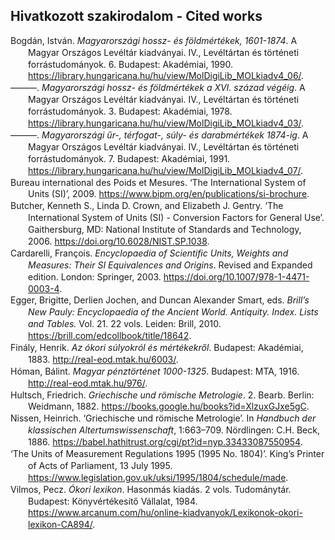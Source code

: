 
## Hivatkozott szakirodalom - Cited works ##

<body>
<div class="csl-bib-body" style="line-height: 1.35; margin-left: 2em; text-indent:-2em;">
  <div class="csl-entry">Bogdán, István. <i>Magyarországi hossz- és földmértékek, 1601-1874</i>. A Magyar Országos Levéltár kiadványai. IV., Levéltártan és történeti forrástudományok. 6. Budapest: Akadémiai, 1990. <a href="https://library.hungaricana.hu/hu/view/MolDigiLib_MOLkiadv4_06/">https://library.hungaricana.hu/hu/view/MolDigiLib_MOLkiadv4_06/</a>.</div>
  <span class="Z3988" title="url_ver=Z39.88-2004&amp;ctx_ver=Z39.88-2004&amp;rfr_id=info%3Asid%2Fzotero.org%3A2&amp;rft_id=urn%3Aisbn%3A978-963-05-5286-8&amp;rft_val_fmt=info%3Aofi%2Ffmt%3Akev%3Amtx%3Abook&amp;rft.genre=book&amp;rft.btitle=Magyarorsz%C3%A1gi%20hossz-%20%C3%A9s%20f%C3%B6ldm%C3%A9rt%C3%A9kek%2C%201601-1874&amp;rft.place=Budapest&amp;rft.publisher=Akad%C3%A9miai&amp;rft.series=A%20Magyar%20Orsz%C3%A1gos%20Lev%C3%A9lt%C3%A1r%20kiadv%C3%A1nyai.%20IV.%2C%20Lev%C3%A9lt%C3%A1rtan%20%C3%A9s%20t%C3%B6rt%C3%A9neti%20forr%C3%A1studom%C3%A1nyok.&amp;rft.aufirst=Istv%C3%A1n&amp;rft.aulast=Bogd%C3%A1n&amp;rft.au=Istv%C3%A1n%20Bogd%C3%A1n&amp;rft.date=1990&amp;rft.tpages=633&amp;rft.isbn=978-963-05-5286-8&amp;rft.language=Hungarian"></span>
  <div class="csl-entry">———. <i>Magyarországi hossz- és földmértékek a XVI. század végéig</i>. A Magyar Országos Levéltár kiadványai. IV., Levéltártan és történeti forrástudományok. 3. Budapest: Akadémiai, 1978. <a href="https://library.hungaricana.hu/hu/view/MolDigiLib_MOLkiadv4_03/">https://library.hungaricana.hu/hu/view/MolDigiLib_MOLkiadv4_03/</a>.</div>
  <span class="Z3988" title="url_ver=Z39.88-2004&amp;ctx_ver=Z39.88-2004&amp;rfr_id=info%3Asid%2Fzotero.org%3A2&amp;rft_id=urn%3Aisbn%3A978-963-05-1400-2&amp;rft_val_fmt=info%3Aofi%2Ffmt%3Akev%3Amtx%3Abook&amp;rft.genre=book&amp;rft.btitle=Magyarorsz%C3%A1gi%20hossz-%20%C3%A9s%20f%C3%B6ldm%C3%A9rt%C3%A9kek%20a%20XVI.%20sz%C3%A1zad%20v%C3%A9g%C3%A9ig&amp;rft.place=Budapest&amp;rft.publisher=Akad%C3%A9miai&amp;rft.series=A%20Magyar%20Orsz%C3%A1gos%20Lev%C3%A9lt%C3%A1r%20kiadv%C3%A1nyai.%20IV.%2C%20Lev%C3%A9lt%C3%A1rtan%20%C3%A9s%20t%C3%B6rt%C3%A9neti%20forr%C3%A1studom%C3%A1nyok.&amp;rft.aufirst=Istv%C3%A1n&amp;rft.aulast=Bogd%C3%A1n&amp;rft.au=Istv%C3%A1n%20Bogd%C3%A1n&amp;rft.date=1978&amp;rft.tpages=388&amp;rft.isbn=978-963-05-1400-2&amp;rft.language=Hungarian"></span>
  <div class="csl-entry">———. <i>Magyarországi űr-, térfogat-, súly- és darabmértékek 1874-ig</i>. A Magyar Országos Levéltár kiadványai. IV., Levéltártan és történeti forrástudományok. 7. Budapest: Akadémiai, 1991. <a href="https://library.hungaricana.hu/hu/view/MolDigiLib_MOLkiadv4_07/">https://library.hungaricana.hu/hu/view/MolDigiLib_MOLkiadv4_07/</a>.</div>
  <span class="Z3988" title="url_ver=Z39.88-2004&amp;ctx_ver=Z39.88-2004&amp;rfr_id=info%3Asid%2Fzotero.org%3A2&amp;rft_id=urn%3Aisbn%3A978-963-05-5838-9&amp;rft_val_fmt=info%3Aofi%2Ffmt%3Akev%3Amtx%3Abook&amp;rft.genre=book&amp;rft.btitle=Magyarorsz%C3%A1gi%20%C5%B1r-%2C%20t%C3%A9rfogat-%2C%20s%C3%BAly-%20%C3%A9s%20darabm%C3%A9rt%C3%A9kek%201874-ig&amp;rft.place=Budapest&amp;rft.publisher=Akad%C3%A9miai&amp;rft.series=A%20Magyar%20Orsz%C3%A1gos%20Lev%C3%A9lt%C3%A1r%20kiadv%C3%A1nyai.%20IV.%2C%20Lev%C3%A9lt%C3%A1rtan%20%C3%A9s%20t%C3%B6rt%C3%A9neti%20forr%C3%A1studom%C3%A1nyok.&amp;rft.aufirst=Istv%C3%A1n&amp;rft.aulast=Bogd%C3%A1n&amp;rft.au=Istv%C3%A1n%20Bogd%C3%A1n&amp;rft.date=1991&amp;rft.tpages=763&amp;rft.isbn=978-963-05-5838-9&amp;rft.language=Hungarian"></span>
  <div class="csl-entry">Bureau international des Poids et Mesures. ‘The International System of Units (SI)’, 2009. <a href="https://www.bipm.org/en/publications/si-brochure">https://www.bipm.org/en/publications/si-brochure</a>.</div>
  <span class="Z3988" title="url_ver=Z39.88-2004&amp;ctx_ver=Z39.88-2004&amp;rfr_id=info%3Asid%2Fzotero.org%3A2&amp;rft_id=urn%3Aisbn%3A978-92-822-2272-0&amp;rft_val_fmt=info%3Aofi%2Ffmt%3Akev%3Amtx%3Abook&amp;rft.genre=proceeding&amp;rft.atitle=The%20International%20System%20of%20Units%20(SI)&amp;rft.au=undefined&amp;rft.date=2009&amp;rft.isbn=978-92-822-2272-0&amp;rft.language=French%2C%20English"></span>
  <div class="csl-entry">Butcher, Kenneth S., Linda D. Crown, and Elizabeth J. Gentry. ‘The International System of Units (SI) - Conversion Factors for General Use’. Gaithersburg, MD: National Institute of Standards and Technology, 2006. <a href="https://doi.org/10.6028/NIST.SP.1038">https://doi.org/10.6028/NIST.SP.1038</a>.</div>
  <span class="Z3988" title="url_ver=Z39.88-2004&amp;ctx_ver=Z39.88-2004&amp;rfr_id=info%3Asid%2Fzotero.org%3A2&amp;rft_id=info%3Adoi%2F10.6028%2FNIST.SP.1038&amp;rft_val_fmt=info%3Aofi%2Ffmt%3Akev%3Amtx%3Abook&amp;rft.genre=proceeding&amp;rft.atitle=The%20international%20system%20of%20units%20(SI)%20-%20conversion%20factors%20for%20general%20use&amp;rft.place=Gaithersburg%2C%20MD&amp;rft.publisher=National%20Institute%20of%20Standards%20and%20Technology&amp;rft.aufirst=Kenneth%20S.&amp;rft.aulast=Butcher&amp;rft.au=Kenneth%20S.%20Butcher&amp;rft.au=Linda%20D.%20Crown&amp;rft.au=Elizabeth%20J.%20Gentry&amp;rft.date=2006&amp;rft.language=English"></span>
  <div class="csl-entry">Cardarelli, François. <i>Encyclopaedia of Scientific Units, Weights and Measures: Their SI Equivalences and Origins</i>. Revised and Expanded edition. London: Springer, 2003. <a href="https://doi.org/10.1007/978-1-4471-0003-4">https://doi.org/10.1007/978-1-4471-0003-4</a>.</div>
  <span class="Z3988" title="url_ver=Z39.88-2004&amp;ctx_ver=Z39.88-2004&amp;rfr_id=info%3Asid%2Fzotero.org%3A2&amp;rft_id=urn%3Aisbn%3A978-1-4471-1122-1&amp;rft_val_fmt=info%3Aofi%2Ffmt%3Akev%3Amtx%3Abook&amp;rft.genre=book&amp;rft.btitle=Encyclopaedia%20of%20Scientific%20Units%2C%20Weights%20and%20Measures%3A%20Their%20SI%20Equivalences%20and%20Origins&amp;rft.place=London&amp;rft.publisher=Springer&amp;rft.edition=Revised%20and%20expanded%20edition&amp;rft.aufirst=Fran%C3%A7ois&amp;rft.aulast=Cardarelli&amp;rft.au=Fran%C3%A7ois%20Cardarelli&amp;rft.date=2003&amp;rft.isbn=978-1-4471-1122-1&amp;rft.language=English"></span>
  <div class="csl-entry">Egger, Brigitte, Derlien Jochen, and Duncan Alexander Smart, eds. <i>Brill’s New Pauly: Encyclopaedia of the Ancient World. Antiquity. Index. Lists and Tables.</i> Vol. 21. 22 vols. Leiden: Brill, 2010. <a href="https://brill.com/edcollbook/title/18642">https://brill.com/edcollbook/title/18642</a>.</div>
  <span class="Z3988" title="url_ver=Z39.88-2004&amp;ctx_ver=Z39.88-2004&amp;rfr_id=info%3Asid%2Fzotero.org%3A2&amp;rft_id=urn%3Aisbn%3A978-90-04-18472-5&amp;rft_val_fmt=info%3Aofi%2Ffmt%3Akev%3Amtx%3Abook&amp;rft.genre=book&amp;rft.btitle=Brill's%20New%20Pauly%3A%20Encyclopaedia%20of%20the%20Ancient%20World.%20Antiquity.%20Index.%20Lists%20and%20Tables.&amp;rft.place=Leiden&amp;rft.publisher=Brill&amp;rft.aufirst=Brigitte&amp;rft.aulast=Egger&amp;rft.au=Brigitte%20Egger&amp;rft.au=Derlien%20Jochen&amp;rft.au=Duncan%20Alexander%20Smart&amp;rft.date=2010&amp;rft.tpages=592&amp;rft.isbn=978-90-04-18472-5&amp;rft.language=German%2C%20English"></span>
  <div class="csl-entry">Finály, Henrik. <i>Az ókori súlyokról és mértékekről</i>. Budapest: Akadémiai, 1883. <a href="http://real-eod.mtak.hu/6003/">http://real-eod.mtak.hu/6003/</a>.</div>
  <span class="Z3988" title="url_ver=Z39.88-2004&amp;ctx_ver=Z39.88-2004&amp;rfr_id=info%3Asid%2Fzotero.org%3A2&amp;rft_val_fmt=info%3Aofi%2Ffmt%3Akev%3Amtx%3Abook&amp;rft.genre=book&amp;rft.btitle=Az%20%C3%B3kori%20s%C3%BAlyokr%C3%B3l%20%C3%A9s%20m%C3%A9rt%C3%A9kekr%C5%91l&amp;rft.place=Budapest&amp;rft.publisher=Akad%C3%A9miai&amp;rft.aufirst=Henrik&amp;rft.aulast=Fin%C3%A1ly&amp;rft.au=Henrik%20Fin%C3%A1ly&amp;rft.date=1883&amp;rft.tpages=163&amp;rft.language=Hungarian"></span>
  <div class="csl-entry">Hóman, Bálint. <i>Magyar pénztörténet 1000-1325</i>. Budapest: MTA, 1916. <a href="http://real-eod.mtak.hu/976/">http://real-eod.mtak.hu/976/</a>.</div>
  <span class="Z3988" title="url_ver=Z39.88-2004&amp;ctx_ver=Z39.88-2004&amp;rfr_id=info%3Asid%2Fzotero.org%3A2&amp;rft_val_fmt=info%3Aofi%2Ffmt%3Akev%3Amtx%3Abook&amp;rft.genre=book&amp;rft.btitle=Magyar%20p%C3%A9nzt%C3%B6rt%C3%A9net%201000-1325&amp;rft.place=Budapest&amp;rft.publisher=MTA&amp;rft.aufirst=B%C3%A1lint&amp;rft.aulast=H%C3%B3man&amp;rft.au=B%C3%A1lint%20H%C3%B3man&amp;rft.date=1916&amp;rft.tpages=710&amp;rft.language=Hungarian"></span>
  <div class="csl-entry">Hultsch, Friedrich. <i>Griechische und römische Metrologie</i>. 2. Bearb. Berlin: Weidmann, 1882. <a href="https://books.google.hu/books?id=XlzuxGJxe5gC">https://books.google.hu/books?id=XlzuxGJxe5gC</a>.</div>
  <span class="Z3988" title="url_ver=Z39.88-2004&amp;ctx_ver=Z39.88-2004&amp;rfr_id=info%3Asid%2Fzotero.org%3A2&amp;rft_val_fmt=info%3Aofi%2Ffmt%3Akev%3Amtx%3Abook&amp;rft.genre=book&amp;rft.btitle=Griechische%20und%20r%C3%B6mische%20Metrologie&amp;rft.place=Berlin&amp;rft.publisher=Weidmann&amp;rft.edition=2.%20Bearb.&amp;rft.aufirst=Friedrich&amp;rft.aulast=Hultsch&amp;rft.au=Friedrich%20Hultsch&amp;rft.date=1882&amp;rft.tpages=745&amp;rft.language=German"></span>
  <div class="csl-entry">Nissen, Heinrich. ‘Griechische und römische Metrologie’. In <i>Handbuch der klassischen Altertumswissenschaft</i>, 1:663–709. Nördlingen: C.H. Beck, 1886. <a href="https://babel.hathitrust.org/cgi/pt?id=nyp.33433087550954">https://babel.hathitrust.org/cgi/pt?id=nyp.33433087550954</a>.</div>
  <span class="Z3988" title="url_ver=Z39.88-2004&amp;ctx_ver=Z39.88-2004&amp;rfr_id=info%3Asid%2Fzotero.org%3A2&amp;rft_val_fmt=info%3Aofi%2Ffmt%3Akev%3Amtx%3Abook&amp;rft.genre=bookitem&amp;rft.atitle=Griechische%20und%20r%C3%B6mische%20Metrologie&amp;rft.place=N%C3%B6rdlingen&amp;rft.publisher=C.H.%20Beck&amp;rft.aufirst=Heinrich&amp;rft.aulast=Nissen&amp;rft.au=Heinrich%20Nissen&amp;rft.date=1886&amp;rft.pages=663%20%E2%80%93709&amp;rft.spage=663%20&amp;rft.epage=709&amp;rft.language=German"></span>
  <div class="csl-entry">‘The Units of Measurement Regulations 1995 (1995 No. 1804)’. King’s Printer of Acts of Parliament, 13 July 1995. <a href="https://www.legislation.gov.uk/uksi/1995/1804/schedule/made">https://www.legislation.gov.uk/uksi/1995/1804/schedule/made</a>.</div>
  <span class="Z3988" title="url_ver=Z39.88-2004&amp;ctx_ver=Z39.88-2004&amp;rfr_id=info%3Asid%2Fzotero.org%3A2&amp;rft_val_fmt=info%3Aofi%2Ffmt%3Akev%3Amtx%3Adc&amp;rft.type=document&amp;rft.title=The%20Units%20of%20Measurement%20Regulations%201995%20(1995%20No.%201804)&amp;rft.publisher=King's%20Printer%20of%20Acts%20of%20Parliament&amp;rft.description=These%20Regulations%20implement%20Council%20Directives%2071%2F354%2FEEC%20(OJ%20No.%20L243%2C%2029.10.71%2C%20p.29)%20and%2080%2F181%2FEEC%20(OJ%20No.%20L39%2C%2015.2.80%2C%20p.40)%20(%E2%80%9Cthe%20Directives%E2%80%9D)%20which%20relate%20to%20the%20use%20of%20units%20of%20measurement.&amp;rft.identifier=https%3A%2F%2Fwww.legislation.gov.uk%2Fuksi%2F1995%2F1804%2Fschedule%2Fmade&amp;rft.date=1995-07-13&amp;rft.language=English"></span>
  <div class="csl-entry">Vilmos, Pecz. <i>Ókori lexikon</i>. Hasonmás kiadás. 2 vols. Tudománytár. Budapest: Könyvértékesítő Vállalat, 1984. <a href="https://www.arcanum.com/hu/online-kiadvanyok/Lexikonok-okori-lexikon-CA894/">https://www.arcanum.com/hu/online-kiadvanyok/Lexikonok-okori-lexikon-CA894/</a>.</div>
  <span class="Z3988" title="url_ver=Z39.88-2004&amp;ctx_ver=Z39.88-2004&amp;rfr_id=info%3Asid%2Fzotero.org%3A2&amp;rft_id=urn%3Aisbn%3A978-963-02-2927-2&amp;rft_val_fmt=info%3Aofi%2Ffmt%3Akev%3Amtx%3Abook&amp;rft.genre=book&amp;rft.btitle=%C3%93kori%20lexikon&amp;rft.place=Budapest&amp;rft.publisher=K%C3%B6nyv%C3%A9rt%C3%A9kes%C3%ADt%C5%91%20V%C3%A1llalat&amp;rft.edition=Hasonm%C3%A1s%20kiad%C3%A1s&amp;rft.series=Tudom%C3%A1nyt%C3%A1r&amp;rft.aufirst=Pecz&amp;rft.aulast=Vilmos&amp;rft.au=Pecz%20Vilmos&amp;rft.date=1984&amp;rft.isbn=978-963-02-2927-2&amp;rft.language=Hungarian"></span>
</div>
</body>
